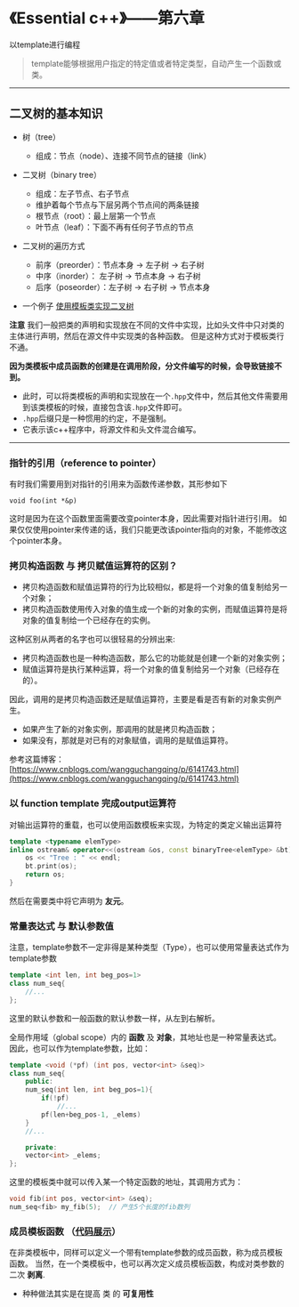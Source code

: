 # 《Essential c++》——第六章
以template进行编程

> template能够根据用户指定的特定值或者特定类型，自动产生一个函数或类。

---
## 二叉树的基本知识

- 树（tree）
    - 组成：节点（node）、连接不同节点的链接（link）

- 二叉树（binary tree）
    - 组成：左子节点、右子节点
    - 维护着每个节点与下层另两个节点间的两条链接
    - 根节点（root）：最上层第一个节点
    - 叶节点（leaf）：下面不再有任何子节点的节点

- 二叉树的遍历方式
    - 前序（preorder）：节点本身 -> 左子树 -> 右子树
    - 中序（inorder）： 左子树 -> 节点本身 -> 右子树
    - 后序（poseorder）：左子树 -> 右子树 -> 节点本身


- 一个例子
[使用模板类实现二叉树](../code/binaryTreeClass-2/)

**注意**
我们一般把类的声明和实现放在不同的文件中实现，比如头文件中只对类的主体进行声明，然后在源文件中实现类的各种函数。
但是这种方式对于模板类行不通。

**因为类模板中成员函数的创建是在调用阶段，分文件编写的时候，会导致链接不到。**
- 此时，可以将类模板的声明和实现放在一个`.hpp`文件中，然后其他文件需要用到该类模板的时候，直接包含该`.hpp`文件即可。
- `.hpp`后缀只是一种惯用的约定，不是强制。
- 它表示该c++程序中，将源文件和头文件混合编写。



---

### 指针的引用（reference to pointer）
有时我们需要用到对指针的引用来为函数传递参数，其形参如下
```
void foo(int *&p)
```
这时是因为在这个函数里面需要改变pointer本身，因此需要对指针进行引用。
如果仅仅使用pointer来传递的话，我们只能更改该pointer指向的对象，不能修改这个pointer本身。

### 拷贝构造函数 与 拷贝赋值运算符的区别？
- 拷贝构造函数和赋值运算符的行为比较相似，都是将一个对象的值复制给另一个对象；
- 拷贝构造函数使用传入对象的值生成一个新的对象的实例，而赋值运算符是将对象的值复制给一个已经存在的实例。

这种区别从两者的名字也可以很轻易的分辨出来:
- 拷贝构造函数也是一种构造函数，那么它的功能就是创建一个新的对象实例；
- 赋值运算符是执行某种运算，将一个对象的值复制给另一个对象（已经存在的）。

因此，调用的是拷贝构造函数还是赋值运算符，主要是看是否有新的对象实例产生。
- 如果产生了新的对象实例，那调用的就是拷贝构造函数；
- 如果没有，那就是对已有的对象赋值，调用的是赋值运算符。

参考这篇博客：[https://www.cnblogs.com/wangguchangqing/p/6141743.html](https://www.cnblogs.com/wangguchangqing/p/6141743.html)


### 以 function template 完成output运算符
对输出运算符的重载，也可以使用函数模板来实现，为特定的类定义输出运算符
```c++
template <typename elemType>
inline ostream& operator<<(ostream &os, const binaryTree<elemType> &bt) {
    os << "Tree : " << endl;
    bt.print(os);
    return os;
}
```
然后在需要类中将它声明为 **友元**。

### 常量表达式 与 默认参数值
注意，template参数不一定非得是某种类型（Type），也可以使用常量表达式作为template参数
```c++
template <int len, int beg_pos=1>
class num_seq{
    //...
};
```
这里的默认参数和一般函数的默认参数一样，从左到右解析。

全局作用域（global scope）内的 **函数** 及 **对象**，其地址也是一种常量表达式。
因此，也可以作为template参数，比如：
```c++
template <void (*pf) (int pos, vector<int> &seq)>
class num_seq{
    public:
    num_seq(int len, int beg_pos=1){
        if(!pf)
            //...
        pf(len+beg_pos-1, _elems)
    }
    //...

    private:
    vector<int> _elems;
};
```
这里的模板类中就可以传入某一个特定函数的地址，其调用方式为：
```c++
void fib(int pos, vector<int> &seq);
num_seq<fib> my_fib(5);  // 产生5个长度的fib数列
```

### 成员模板函数 （[代码展示](../code/essential/member_template_function.cpp)）
在非类模板中，同样可以定义一个带有template参数的成员函数，称为成员模板函数。
当然，在一个类模板中，也可以再次定义成员模板函数，构成对类参数的二次 **剥离**.


- 种种做法其实是在提高 类 的 **可复用性**
